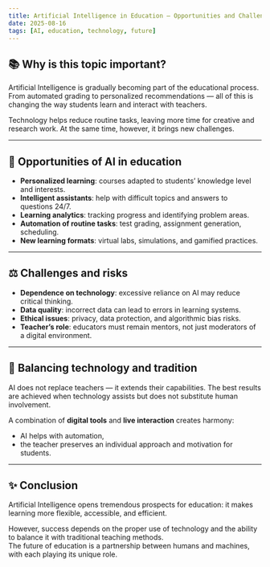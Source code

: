 ```yaml
---
title: Artificial Intelligence in Education — Opportunities and Challenges
date: 2025-08-16
tags: [AI, education, technology, future]
---
```


## 📚 Why is this topic important?  

Artificial Intelligence is gradually becoming part of the educational process. From automated grading to personalized recommendations — all of this is changing the way students learn and interact with teachers.  

Technology helps reduce routine tasks, leaving more time for creative and research work. At the same time, however, it brings new challenges.  

---

## 🚀 Opportunities of AI in education  

- **Personalized learning**: courses adapted to students’ knowledge level and interests.  
- **Intelligent assistants**: help with difficult topics and answers to questions 24/7.  
- **Learning analytics**: tracking progress and identifying problem areas.  
- **Automation of routine tasks**: test grading, assignment generation, scheduling.  
- **New learning formats**: virtual labs, simulations, and gamified practices.  

---

## ⚖️ Challenges and risks  

- **Dependence on technology**: excessive reliance on AI may reduce critical thinking.  
- **Data quality**: incorrect data can lead to errors in learning systems.  
- **Ethical issues**: privacy, data protection, and algorithmic bias risks.  
- **Teacher’s role**: educators must remain mentors, not just moderators of a digital environment.  

---

## 🧩 Balancing technology and tradition  

AI does not replace teachers — it extends their capabilities. The best results are achieved when technology assists but does not substitute human involvement.  

A combination of **digital tools** and **live interaction** creates harmony:  
- AI helps with automation,  
- the teacher preserves an individual approach and motivation for students.  

---

## ✨ Conclusion  

Artificial Intelligence opens tremendous prospects for education: it makes learning more flexible, accessible, and efficient.  

However, success depends on the proper use of technology and the ability to balance it with traditional teaching methods.  
The future of education is a partnership between humans and machines, with each playing its unique role.  

